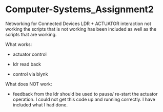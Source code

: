 # Computer-Systems_Assignment2
Networking for Connected Devices
LDR + ACTUATOR interaction not working
the scripts that is not working has been included as well as the scripts that are working.

What works:

+ actuator control

+ ldr read back

+ control via blynk

What does NOT work:

- feedback from the ldr should be used to pause/ re-start the actuator operation. I could not get this code up and running correctly. I have included what I had done.
